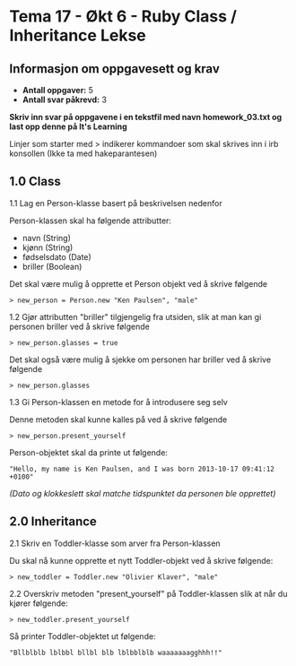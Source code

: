 Tema 17 - Økt 6 - Ruby Class / Inheritance Lekse
================================================

## Informasjon om oppgavesett og krav

- **Antall oppgaver:** 5
- **Antall svar påkrevd:** 3

**Skriv inn svar på oppgavene i en tekstfil med navn homework_03.txt og last opp denne på It's Learning**

Linjer som starter med > indikerer kommandoer som skal skrives inn i irb konsollen
(Ikke ta med hakeparantesen)

## 1.0 Class

1.1 Lag en Person-klasse basert på beskrivelsen nedenfor

Person-klassen skal ha følgende attributter:

- navn (String)
- kjønn (String)
- fødselsdato (Date)
- briller (Boolean)

Det skal være mulig å opprette et Person objekt ved å skrive følgende

    > new_person = Person.new "Ken Paulsen", "male"

1.2 Gjør attributten "briller" tilgjengelig fra utsiden, slik at man kan gi personen briller ved å skrive følgende

    > new_person.glasses = true

Det skal også være mulig å sjekke om personen har briller ved å skrive følgende

    > new_person.glasses

1.3 Gi Person-klassen en metode for å introdusere seg selv

Denne metoden skal kunne kalles på ved å skrive følgende

    > new_person.present_yourself

Person-objektet skal da printe ut følgende:

    "Hello, my name is Ken Paulsen, and I was born 2013-10-17 09:41:12 +0100"

*(Dato og klokkeslett skal matche tidspunktet da personen ble opprettet)*

## 2.0 Inheritance

2.1 Skriv en Toddler-klasse som arver fra Person-klassen

Du skal nå kunne opprette et nytt Toddler-objekt ved å skrive følgende:

    > new_toddler = Toddler.new "Olivier Klaver", "male"

2.2 Overskriv metoden "present_yourself" på Toddler-klassen slik at når du kjører følgende:

    > new_toddler.present_yourself

Så printer Toddler-objektet ut følgende:

    "Bllblblb lblbbl bllbl blb lblbblblb waaaaaaagghhh!!"